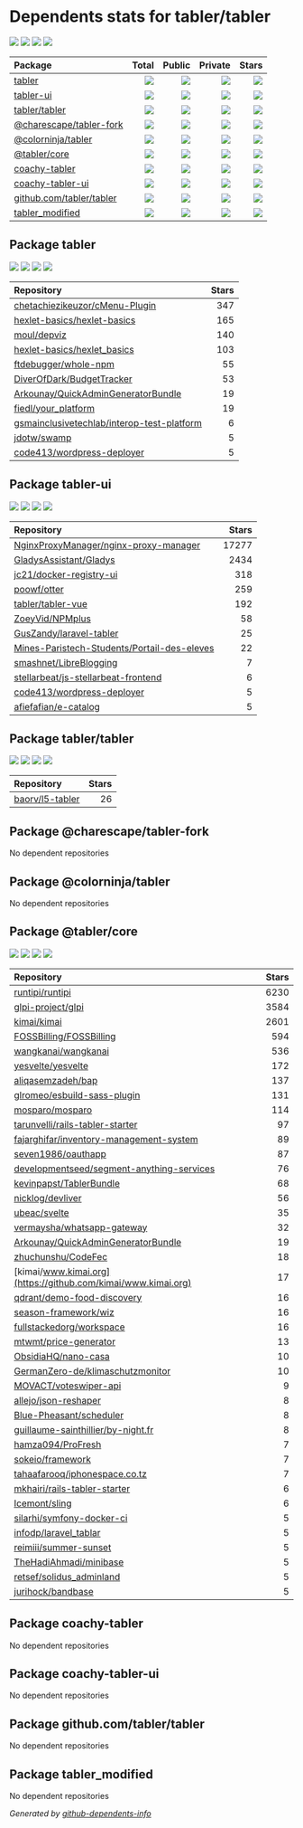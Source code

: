 # Dependents stats for tabler/tabler

[![](https://img.shields.io/static/v1?label=Used%20by&message=1230&color=informational&logo=slickpic)](https://github.com/tabler/tabler/network/dependents)
[![](https://img.shields.io/static/v1?label=Used%20by%20(public)&message=65&color=informational&logo=slickpic)](https://github.com/tabler/tabler/network/dependents)
[![](https://img.shields.io/static/v1?label=Used%20by%20(private)&message=1165&color=informational&logo=slickpic)](https://github.com/tabler/tabler/network/dependents)
[![](https://img.shields.io/static/v1?label=Used%20by%20(stars)&message=776&color=informational&logo=slickpic)](https://github.com/tabler/tabler/network/dependents)

| Package    | Total  | Public | Private | Stars |
| :--------  | -----: | -----: | -----:  | ----: |
| [tabler](#package-tabler)    | [![](https://img.shields.io/static/v1?label=Used%20by&message=146&color=informational&logo=slickpic)](https://github.com/tabler/tabler/network/dependents?package_id=UGFja2FnZS0xMzAzMDgwNg%3D%3D)  | [![](https://img.shields.io/static/v1?label=Used%20by%20(public)&message=11&color=informational&logo=slickpic)](https://github.com/tabler/tabler/network/dependents?package_id=UGFja2FnZS0xMzAzMDgwNg%3D%3D) | [![](https://img.shields.io/static/v1?label=Used%20by%20(private)&message=135&color=informational&logo=slickpic)](https://github.com/tabler/tabler/network/dependents?package_id=UGFja2FnZS0xMzAzMDgwNg%3D%3D) | [![](https://img.shields.io/static/v1?label=Used%20by%20(stars)&message=407&color=informational&logo=slickpic)](https://github.com/tabler/tabler/network/dependents?package_id=UGFja2FnZS0xMzAzMDgwNg%3D%3D) |
| [tabler-ui](#package-tabler-ui)    | [![](https://img.shields.io/static/v1?label=Used%20by&message=258&color=informational&logo=slickpic)](https://github.com/tabler/tabler/network/dependents?package_id=UGFja2FnZS01MTMzNzc3Nw%3D%3D)  | [![](https://img.shields.io/static/v1?label=Used%20by%20(public)&message=12&color=informational&logo=slickpic)](https://github.com/tabler/tabler/network/dependents?package_id=UGFja2FnZS01MTMzNzc3Nw%3D%3D) | [![](https://img.shields.io/static/v1?label=Used%20by%20(private)&message=246&color=informational&logo=slickpic)](https://github.com/tabler/tabler/network/dependents?package_id=UGFja2FnZS01MTMzNzc3Nw%3D%3D) | [![](https://img.shields.io/static/v1?label=Used%20by%20(stars)&message=343&color=informational&logo=slickpic)](https://github.com/tabler/tabler/network/dependents?package_id=UGFja2FnZS01MTMzNzc3Nw%3D%3D) |
| [tabler/tabler](#package-tablertabler)    | [![](https://img.shields.io/static/v1?label=Used%20by&message=28&color=informational&logo=slickpic)](https://github.com/tabler/tabler/network/dependents?package_id=UGFja2FnZS01NDM2MzE4NTc%3D)  | [![](https://img.shields.io/static/v1?label=Used%20by%20(public)&message=1&color=informational&logo=slickpic)](https://github.com/tabler/tabler/network/dependents?package_id=UGFja2FnZS01NDM2MzE4NTc%3D) | [![](https://img.shields.io/static/v1?label=Used%20by%20(private)&message=27&color=informational&logo=slickpic)](https://github.com/tabler/tabler/network/dependents?package_id=UGFja2FnZS01NDM2MzE4NTc%3D) | [![](https://img.shields.io/static/v1?label=Used%20by%20(stars)&message=26&color=informational&logo=slickpic)](https://github.com/tabler/tabler/network/dependents?package_id=UGFja2FnZS01NDM2MzE4NTc%3D) |
| [@charescape/tabler-fork](#package-charescapetabler-fork)    | [![](https://img.shields.io/static/v1?label=Used%20by&message=1&color=informational&logo=slickpic)](https://github.com/tabler/tabler/network/dependents?package_id=UGFja2FnZS0xNzk0ODcxNDQ1)  | [![](https://img.shields.io/static/v1?label=Used%20by%20(public)&message=0&color=informational&logo=slickpic)](https://github.com/tabler/tabler/network/dependents?package_id=UGFja2FnZS0xNzk0ODcxNDQ1) | [![](https://img.shields.io/static/v1?label=Used%20by%20(private)&message=1&color=informational&logo=slickpic)](https://github.com/tabler/tabler/network/dependents?package_id=UGFja2FnZS0xNzk0ODcxNDQ1) | [![](https://img.shields.io/static/v1?label=Used%20by%20(stars)&message=0&color=informational&logo=slickpic)](https://github.com/tabler/tabler/network/dependents?package_id=UGFja2FnZS0xNzk0ODcxNDQ1) |
| [@colorninja/tabler](#package-colorninjatabler)    | [![](https://img.shields.io/static/v1?label=Used%20by&message=1&color=informational&logo=slickpic)](https://github.com/tabler/tabler/network/dependents?package_id=UGFja2FnZS0xNDYyNzcxMjMx)  | [![](https://img.shields.io/static/v1?label=Used%20by%20(public)&message=0&color=informational&logo=slickpic)](https://github.com/tabler/tabler/network/dependents?package_id=UGFja2FnZS0xNDYyNzcxMjMx) | [![](https://img.shields.io/static/v1?label=Used%20by%20(private)&message=1&color=informational&logo=slickpic)](https://github.com/tabler/tabler/network/dependents?package_id=UGFja2FnZS0xNDYyNzcxMjMx) | [![](https://img.shields.io/static/v1?label=Used%20by%20(stars)&message=0&color=informational&logo=slickpic)](https://github.com/tabler/tabler/network/dependents?package_id=UGFja2FnZS0xNDYyNzcxMjMx) |
| [@tabler/core](#package-tablercore)    | [![](https://img.shields.io/static/v1?label=Used%20by&message=794&color=informational&logo=slickpic)](https://github.com/tabler/tabler/network/dependents?package_id=UGFja2FnZS0xNjA4NzY2OTAz)  | [![](https://img.shields.io/static/v1?label=Used%20by%20(public)&message=41&color=informational&logo=slickpic)](https://github.com/tabler/tabler/network/dependents?package_id=UGFja2FnZS0xNjA4NzY2OTAz) | [![](https://img.shields.io/static/v1?label=Used%20by%20(private)&message=753&color=informational&logo=slickpic)](https://github.com/tabler/tabler/network/dependents?package_id=UGFja2FnZS0xNjA4NzY2OTAz) | [![](https://img.shields.io/static/v1?label=Used%20by%20(stars)&message=0&color=informational&logo=slickpic)](https://github.com/tabler/tabler/network/dependents?package_id=UGFja2FnZS0xNjA4NzY2OTAz) |
| [coachy-tabler](#package-coachy-tabler)    | [![](https://img.shields.io/static/v1?label=Used%20by&message=0&color=informational&logo=slickpic)](https://github.com/tabler/tabler/network/dependents?package_id=UGFja2FnZS00MzI1NjYxNTQ%3D)  | [![](https://img.shields.io/static/v1?label=Used%20by%20(public)&message=0&color=informational&logo=slickpic)](https://github.com/tabler/tabler/network/dependents?package_id=UGFja2FnZS00MzI1NjYxNTQ%3D) | [![](https://img.shields.io/static/v1?label=Used%20by%20(private)&message=0&color=informational&logo=slickpic)](https://github.com/tabler/tabler/network/dependents?package_id=UGFja2FnZS00MzI1NjYxNTQ%3D) | [![](https://img.shields.io/static/v1?label=Used%20by%20(stars)&message=0&color=informational&logo=slickpic)](https://github.com/tabler/tabler/network/dependents?package_id=UGFja2FnZS00MzI1NjYxNTQ%3D) |
| [coachy-tabler-ui](#package-coachy-tabler-ui)    | [![](https://img.shields.io/static/v1?label=Used%20by&message=1&color=informational&logo=slickpic)](https://github.com/tabler/tabler/network/dependents?package_id=UGFja2FnZS0zMzczMDY0MjM%3D)  | [![](https://img.shields.io/static/v1?label=Used%20by%20(public)&message=0&color=informational&logo=slickpic)](https://github.com/tabler/tabler/network/dependents?package_id=UGFja2FnZS0zMzczMDY0MjM%3D) | [![](https://img.shields.io/static/v1?label=Used%20by%20(private)&message=1&color=informational&logo=slickpic)](https://github.com/tabler/tabler/network/dependents?package_id=UGFja2FnZS0zMzczMDY0MjM%3D) | [![](https://img.shields.io/static/v1?label=Used%20by%20(stars)&message=0&color=informational&logo=slickpic)](https://github.com/tabler/tabler/network/dependents?package_id=UGFja2FnZS0zMzczMDY0MjM%3D) |
| [github.com/tabler/tabler](#package-github.comtablertabler)    | [![](https://img.shields.io/static/v1?label=Used%20by&message=0&color=informational&logo=slickpic)](https://github.com/tabler/tabler/network/dependents?package_id=UGFja2FnZS0zMjUwNDEzOTM0)  | [![](https://img.shields.io/static/v1?label=Used%20by%20(public)&message=0&color=informational&logo=slickpic)](https://github.com/tabler/tabler/network/dependents?package_id=UGFja2FnZS0zMjUwNDEzOTM0) | [![](https://img.shields.io/static/v1?label=Used%20by%20(private)&message=0&color=informational&logo=slickpic)](https://github.com/tabler/tabler/network/dependents?package_id=UGFja2FnZS0zMjUwNDEzOTM0) | [![](https://img.shields.io/static/v1?label=Used%20by%20(stars)&message=0&color=informational&logo=slickpic)](https://github.com/tabler/tabler/network/dependents?package_id=UGFja2FnZS0zMjUwNDEzOTM0) |
| [tabler_modified](#package-tabler_modified)    | [![](https://img.shields.io/static/v1?label=Used%20by&message=1&color=informational&logo=slickpic)](https://github.com/tabler/tabler/network/dependents?package_id=UGFja2FnZS0xOTI1NjU3MTg5)  | [![](https://img.shields.io/static/v1?label=Used%20by%20(public)&message=0&color=informational&logo=slickpic)](https://github.com/tabler/tabler/network/dependents?package_id=UGFja2FnZS0xOTI1NjU3MTg5) | [![](https://img.shields.io/static/v1?label=Used%20by%20(private)&message=1&color=informational&logo=slickpic)](https://github.com/tabler/tabler/network/dependents?package_id=UGFja2FnZS0xOTI1NjU3MTg5) | [![](https://img.shields.io/static/v1?label=Used%20by%20(stars)&message=0&color=informational&logo=slickpic)](https://github.com/tabler/tabler/network/dependents?package_id=UGFja2FnZS0xOTI1NjU3MTg5) |

## Package tabler

[![](https://img.shields.io/static/v1?label=Used%20by&message=146&color=informational&logo=slickpic)](https://github.com/tabler/tabler/network/dependents?package_id=UGFja2FnZS0xMzAzMDgwNg%3D%3D)
[![](https://img.shields.io/static/v1?label=Used%20by%20(public)&message=11&color=informational&logo=slickpic)](https://github.com/tabler/tabler/network/dependents?package_id=UGFja2FnZS0xMzAzMDgwNg%3D%3D)
[![](https://img.shields.io/static/v1?label=Used%20by%20(private)&message=135&color=informational&logo=slickpic)](https://github.com/tabler/tabler/network/dependents?package_id=UGFja2FnZS0xMzAzMDgwNg%3D%3D)
[![](https://img.shields.io/static/v1?label=Used%20by%20(stars)&message=407&color=informational&logo=slickpic)](https://github.com/tabler/tabler/network/dependents?package_id=UGFja2FnZS0xMzAzMDgwNg%3D%3D)

| Repository | Stars  |
| :--------  | -----: |
|[chetachiezikeuzor/cMenu-Plugin](https://github.com/chetachiezikeuzor/cMenu-Plugin) | 347 |
|[hexlet-basics/hexlet-basics](https://github.com/hexlet-basics/hexlet-basics) | 165 |
|[moul/depviz](https://github.com/moul/depviz) | 140 |
|[hexlet-basics/hexlet_basics](https://github.com/hexlet-basics/hexlet_basics) | 103 |
|[ftdebugger/whole-npm](https://github.com/ftdebugger/whole-npm) | 55 |
|[DiverOfDark/BudgetTracker](https://github.com/DiverOfDark/BudgetTracker) | 53 |
|[Arkounay/QuickAdminGeneratorBundle](https://github.com/Arkounay/QuickAdminGeneratorBundle) | 19 |
|[fiedl/your_platform](https://github.com/fiedl/your_platform) | 19 |
|[gsmainclusivetechlab/interop-test-platform](https://github.com/gsmainclusivetechlab/interop-test-platform) | 6 |
|[jdotw/swamp](https://github.com/jdotw/swamp) | 5 |
|[code413/wordpress-deployer](https://github.com/code413/wordpress-deployer) | 5 |

## Package tabler-ui

[![](https://img.shields.io/static/v1?label=Used%20by&message=258&color=informational&logo=slickpic)](https://github.com/tabler/tabler/network/dependents?package_id=UGFja2FnZS01MTMzNzc3Nw%3D%3D)
[![](https://img.shields.io/static/v1?label=Used%20by%20(public)&message=12&color=informational&logo=slickpic)](https://github.com/tabler/tabler/network/dependents?package_id=UGFja2FnZS01MTMzNzc3Nw%3D%3D)
[![](https://img.shields.io/static/v1?label=Used%20by%20(private)&message=246&color=informational&logo=slickpic)](https://github.com/tabler/tabler/network/dependents?package_id=UGFja2FnZS01MTMzNzc3Nw%3D%3D)
[![](https://img.shields.io/static/v1?label=Used%20by%20(stars)&message=343&color=informational&logo=slickpic)](https://github.com/tabler/tabler/network/dependents?package_id=UGFja2FnZS01MTMzNzc3Nw%3D%3D)

| Repository | Stars  |
| :--------  | -----: |
|[NginxProxyManager/nginx-proxy-manager](https://github.com/NginxProxyManager/nginx-proxy-manager) | 17277 |
|[GladysAssistant/Gladys](https://github.com/GladysAssistant/Gladys) | 2434 |
|[jc21/docker-registry-ui](https://github.com/jc21/docker-registry-ui) | 318 |
|[poowf/otter](https://github.com/poowf/otter) | 259 |
|[tabler/tabler-vue](https://github.com/tabler/tabler-vue) | 192 |
|[ZoeyVid/NPMplus](https://github.com/ZoeyVid/NPMplus) | 58 |
|[GusZandy/laravel-tabler](https://github.com/GusZandy/laravel-tabler) | 25 |
|[Mines-Paristech-Students/Portail-des-eleves](https://github.com/Mines-Paristech-Students/Portail-des-eleves) | 22 |
|[smashnet/LibreBlogging](https://github.com/smashnet/LibreBlogging) | 7 |
|[stellarbeat/js-stellarbeat-frontend](https://github.com/stellarbeat/js-stellarbeat-frontend) | 6 |
|[code413/wordpress-deployer](https://github.com/code413/wordpress-deployer) | 5 |
|[afiefafian/e-catalog](https://github.com/afiefafian/e-catalog) | 5 |

## Package tabler/tabler

[![](https://img.shields.io/static/v1?label=Used%20by&message=28&color=informational&logo=slickpic)](https://github.com/tabler/tabler/network/dependents?package_id=UGFja2FnZS01NDM2MzE4NTc%3D)
[![](https://img.shields.io/static/v1?label=Used%20by%20(public)&message=1&color=informational&logo=slickpic)](https://github.com/tabler/tabler/network/dependents?package_id=UGFja2FnZS01NDM2MzE4NTc%3D)
[![](https://img.shields.io/static/v1?label=Used%20by%20(private)&message=27&color=informational&logo=slickpic)](https://github.com/tabler/tabler/network/dependents?package_id=UGFja2FnZS01NDM2MzE4NTc%3D)
[![](https://img.shields.io/static/v1?label=Used%20by%20(stars)&message=26&color=informational&logo=slickpic)](https://github.com/tabler/tabler/network/dependents?package_id=UGFja2FnZS01NDM2MzE4NTc%3D)

| Repository | Stars  |
| :--------  | -----: |
|[baorv/l5-tabler](https://github.com/baorv/l5-tabler) | 26 |

## Package @charescape/tabler-fork

No dependent repositories

## Package @colorninja/tabler

No dependent repositories

## Package @tabler/core

[![](https://img.shields.io/static/v1?label=Used%20by&message=794&color=informational&logo=slickpic)](https://github.com/tabler/tabler/network/dependents?package_id=UGFja2FnZS0xNjA4NzY2OTAz)
[![](https://img.shields.io/static/v1?label=Used%20by%20(public)&message=41&color=informational&logo=slickpic)](https://github.com/tabler/tabler/network/dependents?package_id=UGFja2FnZS0xNjA4NzY2OTAz)
[![](https://img.shields.io/static/v1?label=Used%20by%20(private)&message=753&color=informational&logo=slickpic)](https://github.com/tabler/tabler/network/dependents?package_id=UGFja2FnZS0xNjA4NzY2OTAz)
[![](https://img.shields.io/static/v1?label=Used%20by%20(stars)&message=0&color=informational&logo=slickpic)](https://github.com/tabler/tabler/network/dependents?package_id=UGFja2FnZS0xNjA4NzY2OTAz)

| Repository | Stars  |
| :--------  | -----: |
|[runtipi/runtipi](https://github.com/runtipi/runtipi) | 6230 |
|[glpi-project/glpi](https://github.com/glpi-project/glpi) | 3584 |
|[kimai/kimai](https://github.com/kimai/kimai) | 2601 |
|[FOSSBilling/FOSSBilling](https://github.com/FOSSBilling/FOSSBilling) | 594 |
|[wangkanai/wangkanai](https://github.com/wangkanai/wangkanai) | 536 |
|[yesvelte/yesvelte](https://github.com/yesvelte/yesvelte) | 172 |
|[aliqasemzadeh/bap](https://github.com/aliqasemzadeh/bap) | 137 |
|[glromeo/esbuild-sass-plugin](https://github.com/glromeo/esbuild-sass-plugin) | 131 |
|[mosparo/mosparo](https://github.com/mosparo/mosparo) | 114 |
|[tarunvelli/rails-tabler-starter](https://github.com/tarunvelli/rails-tabler-starter) | 97 |
|[fajarghifar/inventory-management-system](https://github.com/fajarghifar/inventory-management-system) | 89 |
|[seven1986/oauthapp](https://github.com/seven1986/oauthapp) | 87 |
|[developmentseed/segment-anything-services](https://github.com/developmentseed/segment-anything-services) | 76 |
|[kevinpapst/TablerBundle](https://github.com/kevinpapst/TablerBundle) | 68 |
|[nicklog/devliver](https://github.com/nicklog/devliver) | 56 |
|[ubeac/svelte](https://github.com/ubeac/svelte) | 35 |
|[vermaysha/whatsapp-gateway](https://github.com/vermaysha/whatsapp-gateway) | 32 |
|[Arkounay/QuickAdminGeneratorBundle](https://github.com/Arkounay/QuickAdminGeneratorBundle) | 19 |
|[zhuchunshu/CodeFec](https://github.com/zhuchunshu/CodeFec) | 18 |
|[kimai/www.kimai.org](https://github.com/kimai/www.kimai.org) | 17 |
|[qdrant/demo-food-discovery](https://github.com/qdrant/demo-food-discovery) | 16 |
|[season-framework/wiz](https://github.com/season-framework/wiz) | 16 |
|[fullstackedorg/workspace](https://github.com/fullstackedorg/workspace) | 16 |
|[mtwmt/price-generator](https://github.com/mtwmt/price-generator) | 13 |
|[ObsidiaHQ/nano-casa](https://github.com/ObsidiaHQ/nano-casa) | 10 |
|[GermanZero-de/klimaschutzmonitor](https://github.com/GermanZero-de/klimaschutzmonitor) | 10 |
|[MOVACT/voteswiper-api](https://github.com/MOVACT/voteswiper-api) | 9 |
|[allejo/json-reshaper](https://github.com/allejo/json-reshaper) | 8 |
|[Blue-Pheasant/scheduler](https://github.com/Blue-Pheasant/scheduler) | 8 |
|[guillaume-sainthillier/by-night.fr](https://github.com/guillaume-sainthillier/by-night.fr) | 8 |
|[hamza094/ProFresh](https://github.com/hamza094/ProFresh) | 7 |
|[sokeio/framework](https://github.com/sokeio/framework) | 7 |
|[tahaafarooq/iphonespace.co.tz](https://github.com/tahaafarooq/iphonespace.co.tz) | 7 |
|[mkhairi/rails-tabler-starter](https://github.com/mkhairi/rails-tabler-starter) | 6 |
|[Icemont/sling](https://github.com/Icemont/sling) | 6 |
|[silarhi/symfony-docker-ci](https://github.com/silarhi/symfony-docker-ci) | 5 |
|[infodp/laravel_tablar](https://github.com/infodp/laravel_tablar) | 5 |
|[reimiii/summer-sunset](https://github.com/reimiii/summer-sunset) | 5 |
|[TheHadiAhmadi/minibase](https://github.com/TheHadiAhmadi/minibase) | 5 |
|[retsef/solidus_adminland](https://github.com/retsef/solidus_adminland) | 5 |
|[jurihock/bandbase](https://github.com/jurihock/bandbase) | 5 |

## Package coachy-tabler

No dependent repositories

## Package coachy-tabler-ui

No dependent repositories

## Package github.com/tabler/tabler

No dependent repositories

## Package tabler_modified

No dependent repositories

_Generated by [github-dependents-info](https://github.com/nvuillam/github-dependents-info)_